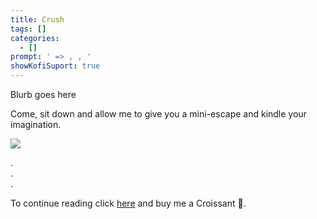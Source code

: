 ```yaml
---
title: Crush
tags: []
categories:
  - []
prompt: ' => , , '
showKofiSuport: true
---
```

Blurb goes here<!-- more -->


Come, sit down and allow me to give you a mini-escape and kindle your imagination.

<div class="center">

[![](/images/ko-fi/2021/....png "")](https://ko-fi.com/...)

</div>



<div class="center story-ellipses">

.</br>
.</br>
.</br>

</div>

<div class="center"d>

To continue reading click [here](https://ko-fi.com/...) and buy me a Croissant &#129360;.

</div>